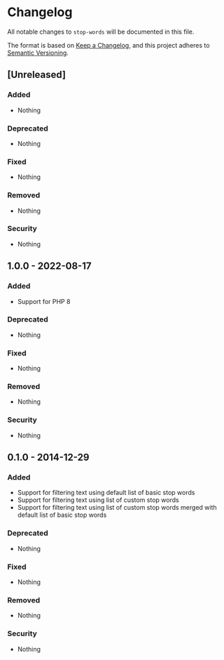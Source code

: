 # Changelog

All notable changes to `stop-words` will be documented in this file.

The format is based on [Keep a Changelog](https://keepachangelog.com/en/1.0.0/), and this project adheres to [Semantic Versioning](https://semver.org/spec/v2.0.0.html).

## [Unreleased]

### Added

- Nothing

### Deprecated

- Nothing

### Fixed

- Nothing

### Removed

- Nothing

### Security

- Nothing

## 1.0.0 - 2022-08-17

### Added

- Support for PHP 8

### Deprecated

- Nothing

### Fixed

- Nothing

### Removed

- Nothing

### Security

- Nothing

## 0.1.0 - 2014-12-29

### Added

- Support for filtering text using default list of basic stop words
- Support for filtering text using list of custom stop words
- Support for filtering text using list of custom stop words merged with default list of basic stop words

### Deprecated

- Nothing

### Fixed

- Nothing

### Removed

- Nothing

### Security

- Nothing
